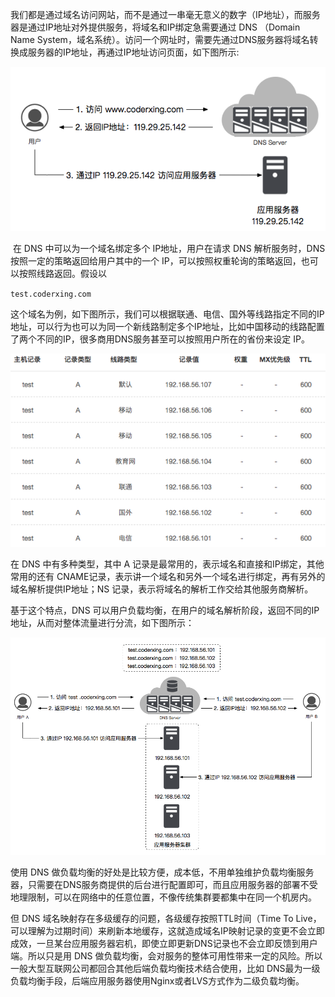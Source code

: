 我们都是通过域名访问网站，而不是通过一串毫无意义的数字（IP地址），而服务器是通过IP地址对外提供服务，将域名和IP绑定急需要通过 DNS （Domain Name System，域名系统）。访问一个网址时，需要先通过DNS服务器将域名转换成服务器的IP地址，再通过IP地址访问页面，如下图所示:

![img](/static/image/8464C6C9-AE7C-4FD6-8817-5F865B3904EC.png)

​ 在 DNS 中可以为一个域名绑定多个 IP地址，用户在请求 DNS 解析服务时，DNS 按照一定的策略返回给用户其中的一个 IP，可以按照权重轮询的策略返回，也可以按照线路返回。假设以

`test.coderxing.com`

这个域名为例，如下图所示，我们可以根据联通、电信、国外等线路指定不同的IP地址，可以行为也可以为同一个新线路制定多个IP地址，比如中国移动的线路配置了两个不同的IP，很多商用DNS服务甚至可以按照用户所在的省份来设定 IP。

![img](/static/image/1266D0A8-DEFE-4E40-8D9A-0CD3C89262F3.png)


在 DNS 中有多种类型，其中 A 记录是最常用的，表示域名和直接和IP绑定，其他常用的还有 CNAME记录，表示讲一个域名和另外一个域名进行绑定，再有另外的域名解析提供IP地址；NS 记录，表示将域名的解析工作交给其他服务商解析。


基于这个特点，DNS 可以用户负载均衡，在用户的域名解析阶段，返回不同的IP地址，从而对整体流量进行分流，如下图所示：

![img](/static/image/E6E63F29-CED9-45BC-8274-25AF2FCDCDC0.png)

使用 DNS 做负载均衡的好处是比较方便，成本低，不用单独维护负载均衡服务器，只需要在DNS服务商提供的后台进行配置即可，而且应用服务器的部署不受地理限制，可以在网络中的任意位置，不像传统集群要都集中在同一个机房内。

​但 DNS 域名映射存在多级缓存的问题，各级缓存按照TTL时间（Time To Live，可以理解为过期时间）来刷新本地缓存，这就造成域名IP映射记录的变更不会立即成效，一旦某台应用服务器宕机，即使立即更新DNS记录也不会立即反馈到用户端。所以只是用 DNS 做负载均衡，会对服务的整体可用性带来一定的风险。所以一般大型互联网公司都回合其他后端负载均衡技术结合使用，比如 DNS最为一级负载均衡手段，后端应用服务器使用Nginx或者LVS方式作为二级负载均衡。

